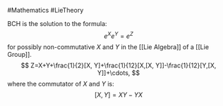 #Mathematics 
#LieTheory

BCH is the solution to the formula:
$$
e^X e^Y=e^Z
$$
for possibly non-commutative $X$ and $Y$ in the [[Lie Algebra]] of a [[Lie Group]].
$$
Z=X+Y+\frac{1}{2}[X, Y]+\frac{1}{12}[X,[X, Y]]-\frac{1}{12}[Y,[X, Y]]+\cdots,
$$
where the commutator of $X$ and $Y$ is:
$$
[X, Y] = XY - YX
$$